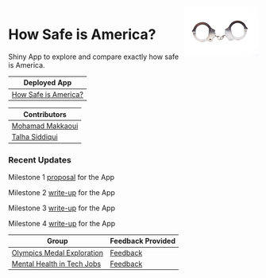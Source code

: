 <img src="img/handcuffs.png" align="right" height="100" width="150"/>

# How Safe is America?
Shiny App to explore and compare exactly how safe is America.

| Deployed App |
|--------------|
|[How Safe is America?](https://tsiddiqui.shinyapps.io/americas-safest-cities/)|

| Contributors |
|--------------|
|[Mohamad Makkaoui](github.com/makka3)|
|[Talha Siddiqui](github.com/talhaadnan100)|

### Recent Updates

Milestone 1 [proposal](/proposal.md) for the App

Milestone 2 [write-up](/milestone2_writeup.md) for the App

Milestone 3 [write-up](/milestone3_writeup.md) for the App

Milestone 4 [write-up](/milestone4_writeup.md) for the App

| Group | Feedback Provided |
|--|--|
|[Olympics Medal Exploration](https://github.com/UBC-MDS/Olympics_Medal_Exploration)|[Feedback](https://github.com/UBC-MDS/Olympics_Medal_Exploration/issues/10)|
|[Mental Health  in Tech Jobs](https://github.com/UBC-MDS/Mental_Health_in_TechJobs)|[Feedback](https://github.com/UBC-MDS/Mental_Health_in_TechJobs/issues/4)|
